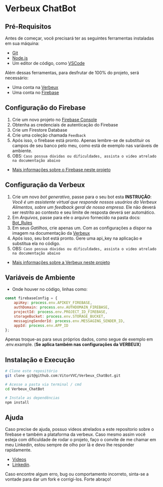 # Verbeux ChatBot

## Pré-Requisitos

Antes de começar, você precisará ter as seguintes ferramentas instaladas em sua máquina:
- [Git](https://git-scm.com)
- [Node.js](https://nodejs.org/en/)
- Um editor de código, como [VSCode](https://code.visualstudio.com/)

Além dessas ferramentas, para desfrutar de 100% do projeto, será necessário:
- Uma conta na [Verbeux](https://verbeux.com.br)
- Uma conta no [Firebase](https://firebase.google.com/?hl=pt-br)

## Configuração do Firebase

1. Crie um novo projeto no [Firebase Console](https://console.firebase.google.com/)
2. Obtenha as credenciais de autenticação do Firebase 
3. Crie um Firestore Database
4. Crie uma coleção chamada `Feedback`
5. Após isso, o firebase está pronto. Apenas lembre-se de substituir os campos de seu banco pelo meu, como está de exemplo nas variáveis de ambiente.
6. OBS: `Caso possua dúvidas ou dificuldades, assista o video atrelado na documentação abaixo`
- [Mais informações sobre o Firebase neste projeto](docs/firebase.md)

## Configuração da Verbeux

1. Crie um novo *bot generativo*, passe para o seu bot esta **INSTRUÇÃO**: *Você é um assistente virtual que responde nossos usuários da Verbeux Alimentos, sobre um feedback geral de nossa empresa.* Ele não deverá ser restrito ao contexto e seu limite de resposta deverá ser automático.
2. Em *Arquivos*, passe para ele o arquivo fornecido na pasta docs: [Bot_Rules](docs/Bot_Rules.pdf)
3. Em seus *Gatilhos*, crie apenas um. Com as configurações a dispor na imagem na documentação da [Verbeux](docs/verbeux.md#funções)
4. Após isso, seu bot está pronto. Gere uma api_key na aplicação e substitua ela no código.
5. OBS: `Caso possua dúvidas ou dificuldades, assista o video atrelado na documentação abaixo`
- [Mais informações sobre a Verbeux neste projeto](docs/verbeux.md)

## Variáveis de Ambiente

- Onde houver no código, linhas como: 
```javascript
const firebaseConfig = {
    apiKey: process.env.APIKEY_FIREBASE,
    authDomain: process.env.AUTHDOMAIN_FIREBASE,
    projectId: process.env.PROJECT_ID_FIREBASE,
    storageBucket: process.env.STORAGE_BUCKET,
    messagingSenderId: process.env.MESSAGING_SENDER_ID,
    appId: process.env.APP_ID
};
```
Apenas troque-as para seus próprios dados, como segue de exemplo em .env.example. (**Se aplica também nas configurações da VERBEUX**)

## Instalação e Execução

```bash
# Clone este repositório
git clone git@github.com:VitorVVC/Verbeux_ChatBot.git

# Acesse a pasta via terminal / cmd
cd Verbeux_ChatBot 

# Instale as dependências
npm install
```

## Ajuda
Caso precise de ajuda, possuo videos atrelados a este repositorio sobre o firebase e também a plataforma da verbeux. Caso mesmo assim você esteja com dificuldade de rodar o projeto, faço o convite de me chamar em meu Linkedin, estou sempre de olho por lá e devo lhe responder rapidamente.
- [Videos](https://drive.google.com/drive/folders/13IEMd8G-0p4FOjLBHbCBAA9pqlEhdDcb?usp=sharing)
- [Linkedin](https://www.linkedin.com/in/vitor-cardoso-3a550326a/).

Caso encontre algum erro, bug ou comportamento incorreto, sinta-se a vontade para dar um fork e corrigi-los. Forte abraço!
